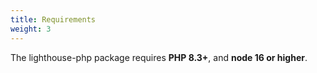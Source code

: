 ```yaml
---
title: Requirements
weight: 3
---
```


The lighthouse-php package requires **PHP 8.3+**, and **node 16 or higher**.

